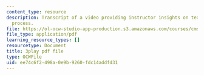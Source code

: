 ```yaml
---
content_type: resource
description: Transcript of a video providing instructor insights on teaching the iterative
  process.
file: https://ol-ocw-studio-app-production.s3.amazonaws.com/courses/cms-611j-creating-video-games-fall-2014/ee74c6f2498a0e9b9260fdc14addfd31_B3_z1qTD2ZE.pdf
file_type: application/pdf
learning_resource_types: []
resourcetype: Document
title: 3play pdf file
type: OCWFile
uid: ee74c6f2-498a-0e9b-9260-fdc14addfd31
---
```

